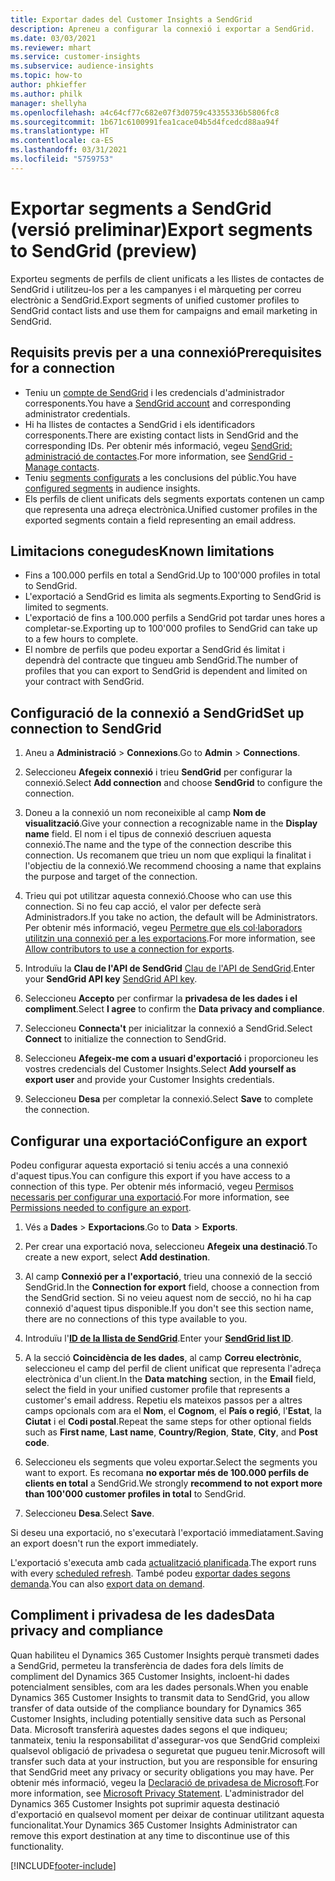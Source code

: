 ```yaml
---
title: Exportar dades del Customer Insights a SendGrid
description: Apreneu a configurar la connexió i exportar a SendGrid.
ms.date: 03/03/2021
ms.reviewer: mhart
ms.service: customer-insights
ms.subservice: audience-insights
ms.topic: how-to
author: phkieffer
ms.author: philk
manager: shellyha
ms.openlocfilehash: a4c64cf77c682e07f3d0759c43355336b5806fc8
ms.sourcegitcommit: 1b671c6100991fea1cace04b5d4fcedcd88aa94f
ms.translationtype: HT
ms.contentlocale: ca-ES
ms.lasthandoff: 03/31/2021
ms.locfileid: "5759753"
---
```

# <a name="export-segments-to-sendgrid-preview"></a><span data-ttu-id="91547-103">Exportar segments a SendGrid (versió preliminar)</span><span class="sxs-lookup"><span data-stu-id="91547-103">Export segments to SendGrid (preview)</span></span>

<span data-ttu-id="91547-104">Exporteu segments de perfils de client unificats a les llistes de contactes de SendGrid i utilitzeu-los per a les campanyes i el màrqueting per correu electrònic a SendGrid.</span><span class="sxs-lookup"><span data-stu-id="91547-104">Export segments of unified customer profiles to SendGrid contact lists and use them for campaigns and email marketing in SendGrid.</span></span> 

## <a name="prerequisites-for-a-connection"></a><span data-ttu-id="91547-105">Requisits previs per a una connexió</span><span class="sxs-lookup"><span data-stu-id="91547-105">Prerequisites for a connection</span></span>

-   <span data-ttu-id="91547-106">Teniu un [compte de SendGrid](https://sendgrid.com/) i les credencials d'administrador corresponents.</span><span class="sxs-lookup"><span data-stu-id="91547-106">You have a [SendGrid account](https://sendgrid.com/) and corresponding administrator credentials.</span></span>
-   <span data-ttu-id="91547-107">Hi ha llistes de contactes a SendGrid i els identificadors corresponents.</span><span class="sxs-lookup"><span data-stu-id="91547-107">There are existing contact lists in SendGrid and the corresponding IDs.</span></span> <span data-ttu-id="91547-108">Per obtenir més informació, vegeu [SendGrid: administració de contactes](https://sendgrid.com/docs/ui/managing-contacts/create-and-manage-contacts/#manage-contacts).</span><span class="sxs-lookup"><span data-stu-id="91547-108">For more information, see [SendGrid - Manage contacts](https://sendgrid.com/docs/ui/managing-contacts/create-and-manage-contacts/#manage-contacts).</span></span>
-   <span data-ttu-id="91547-109">Teniu [segments configurats](segments.md) a les conclusions del públic.</span><span class="sxs-lookup"><span data-stu-id="91547-109">You have [configured segments](segments.md) in audience insights.</span></span>
-   <span data-ttu-id="91547-110">Els perfils de client unificats dels segments exportats contenen un camp que representa una adreça electrònica.</span><span class="sxs-lookup"><span data-stu-id="91547-110">Unified customer profiles in the exported segments contain a field representing an email address.</span></span>

## <a name="known-limitations"></a><span data-ttu-id="91547-111">Limitacions conegudes</span><span class="sxs-lookup"><span data-stu-id="91547-111">Known limitations</span></span>

- <span data-ttu-id="91547-112">Fins a 100.000 perfils en total a SendGrid.</span><span class="sxs-lookup"><span data-stu-id="91547-112">Up to 100'000 profiles in total to SendGrid.</span></span>
- <span data-ttu-id="91547-113">L'exportació a SendGrid es limita als segments.</span><span class="sxs-lookup"><span data-stu-id="91547-113">Exporting to SendGrid is limited to segments.</span></span>
- <span data-ttu-id="91547-114">L'exportació de fins a 100.000 perfils a SendGrid pot tardar unes hores a completar-se.</span><span class="sxs-lookup"><span data-stu-id="91547-114">Exporting up to 100'000 profiles to SendGrid can take up to a few hours to complete.</span></span> 
- <span data-ttu-id="91547-115">El nombre de perfils que podeu exportar a SendGrid és limitat i dependrà del contracte que tingueu amb SendGrid.</span><span class="sxs-lookup"><span data-stu-id="91547-115">The number of profiles that you can export to SendGrid is dependent and limited on your contract with SendGrid.</span></span>

## <a name="set-up-connection-to-sendgrid"></a><span data-ttu-id="91547-116">Configuració de la connexió a SendGrid</span><span class="sxs-lookup"><span data-stu-id="91547-116">Set up connection to SendGrid</span></span>

1. <span data-ttu-id="91547-117">Aneu a **Administració** > **Connexions**.</span><span class="sxs-lookup"><span data-stu-id="91547-117">Go to **Admin** > **Connections**.</span></span>

1. <span data-ttu-id="91547-118">Seleccioneu **Afegeix connexió** i trieu **SendGrid** per configurar la connexió.</span><span class="sxs-lookup"><span data-stu-id="91547-118">Select **Add connection** and choose **SendGrid** to configure the connection.</span></span>

1. <span data-ttu-id="91547-119">Doneu a la connexió un nom reconeixible al camp **Nom de visualització**.</span><span class="sxs-lookup"><span data-stu-id="91547-119">Give your connection a recognizable name in the **Display name** field.</span></span> <span data-ttu-id="91547-120">El nom i el tipus de connexió descriuen aquesta connexió.</span><span class="sxs-lookup"><span data-stu-id="91547-120">The name and the type of the connection describe this connection.</span></span> <span data-ttu-id="91547-121">Us recomanem que trieu un nom que expliqui la finalitat i l'objectiu de la connexió.</span><span class="sxs-lookup"><span data-stu-id="91547-121">We recommend choosing a name that explains the purpose and target of the connection.</span></span>

1. <span data-ttu-id="91547-122">Trieu qui pot utilitzar aquesta connexió.</span><span class="sxs-lookup"><span data-stu-id="91547-122">Choose who can use this connection.</span></span> <span data-ttu-id="91547-123">Si no feu cap acció, el valor per defecte serà Administradors.</span><span class="sxs-lookup"><span data-stu-id="91547-123">If you take no action, the default will be Administrators.</span></span> <span data-ttu-id="91547-124">Per obtenir més informació, vegeu [Permetre que els col·laboradors utilitzin una connexió per a les exportacions](connections.md#allow-contributors-to-use-a-connection-for-exports).</span><span class="sxs-lookup"><span data-stu-id="91547-124">For more information, see [Allow contributors to use a connection for exports](connections.md#allow-contributors-to-use-a-connection-for-exports).</span></span>

1. <span data-ttu-id="91547-125">Introduïu la **Clau de l'API de SendGrid** [Clau de l'API de SendGrid](https://sendgrid.com/docs/ui/account-and-settings/api-keys/).</span><span class="sxs-lookup"><span data-stu-id="91547-125">Enter your **SendGrid API key** [SendGrid API key](https://sendgrid.com/docs/ui/account-and-settings/api-keys/).</span></span>

1. <span data-ttu-id="91547-126">Seleccioneu **Accepto** per confirmar la **privadesa de les dades i el compliment**.</span><span class="sxs-lookup"><span data-stu-id="91547-126">Select **I agree** to confirm the **Data privacy and compliance**.</span></span>

1. <span data-ttu-id="91547-127">Seleccioneu **Connecta't** per inicialitzar la connexió a SendGrid.</span><span class="sxs-lookup"><span data-stu-id="91547-127">Select **Connect** to initialize the connection to SendGrid.</span></span>

1. <span data-ttu-id="91547-128">Seleccioneu **Afegeix-me com a usuari d'exportació** i proporcioneu les vostres credencials del Customer Insights.</span><span class="sxs-lookup"><span data-stu-id="91547-128">Select **Add yourself as export user** and provide your Customer Insights credentials.</span></span>

1. <span data-ttu-id="91547-129">Seleccioneu **Desa** per completar la connexió.</span><span class="sxs-lookup"><span data-stu-id="91547-129">Select **Save** to complete the connection.</span></span>

## <a name="configure-an-export"></a><span data-ttu-id="91547-130">Configurar una exportació</span><span class="sxs-lookup"><span data-stu-id="91547-130">Configure an export</span></span>

<span data-ttu-id="91547-131">Podeu configurar aquesta exportació si teniu accés a una connexió d'aquest tipus.</span><span class="sxs-lookup"><span data-stu-id="91547-131">You can configure this export if you have access to a connection of this type.</span></span> <span data-ttu-id="91547-132">Per obtenir més informació, vegeu [Permisos necessaris per configurar una exportació](export-destinations.md#set-up-a-new-export).</span><span class="sxs-lookup"><span data-stu-id="91547-132">For more information, see [Permissions needed to configure an export](export-destinations.md#set-up-a-new-export).</span></span>

1. <span data-ttu-id="91547-133">Vés a **Dades** > **Exportacions**.</span><span class="sxs-lookup"><span data-stu-id="91547-133">Go to **Data** > **Exports**.</span></span>

1. <span data-ttu-id="91547-134">Per crear una exportació nova, seleccioneu **Afegeix una destinació**.</span><span class="sxs-lookup"><span data-stu-id="91547-134">To create a new export, select **Add destination**.</span></span>

1. <span data-ttu-id="91547-135">Al camp **Connexió per a l'exportació**, trieu una connexió de la secció SendGrid.</span><span class="sxs-lookup"><span data-stu-id="91547-135">In the **Connection for export** field, choose a connection from the SendGrid section.</span></span> <span data-ttu-id="91547-136">Si no veieu aquest nom de secció, no hi ha cap connexió d'aquest tipus disponible.</span><span class="sxs-lookup"><span data-stu-id="91547-136">If you don't see this section name, there are no connections of this type available to you.</span></span>

1. <span data-ttu-id="91547-137">Introduïu l'**[ID de la llista de SendGrid](https://sendgrid.com/docs/ui/managing-contacts/create-and-manage-contacts/#manage-contacts)**.</span><span class="sxs-lookup"><span data-stu-id="91547-137">Enter your **[SendGrid list ID](https://sendgrid.com/docs/ui/managing-contacts/create-and-manage-contacts/#manage-contacts)**.</span></span>

1. <span data-ttu-id="91547-138">A la secció **Coincidència de les dades**, al camp **Correu electrònic**, seleccioneu el camp del perfil de client unificat que representa l'adreça electrònica d'un client.</span><span class="sxs-lookup"><span data-stu-id="91547-138">In the **Data matching** section, in the **Email** field, select the field in your unified customer profile that represents a customer's email address.</span></span> <span data-ttu-id="91547-139">Repetiu els mateixos passos per a altres camps opcionals com ara el **Nom**, el **Cognom**, el **País o regió**, l'**Estat**, la **Ciutat** i el **Codi postal**.</span><span class="sxs-lookup"><span data-stu-id="91547-139">Repeat the same steps for other optional fields such as **First name**, **Last name**, **Country/Region**, **State**, **City**, and **Post code**.</span></span>

1. <span data-ttu-id="91547-140">Seleccioneu els segments que voleu exportar.</span><span class="sxs-lookup"><span data-stu-id="91547-140">Select the segments you want to export.</span></span> <span data-ttu-id="91547-141">Es recomana **no exportar més de 100.000 perfils de clients en total** a SendGrid.</span><span class="sxs-lookup"><span data-stu-id="91547-141">We strongly **recommend to not export more than 100'000 customer profiles in total** to SendGrid.</span></span> 

1. <span data-ttu-id="91547-142">Seleccioneu **Desa**.</span><span class="sxs-lookup"><span data-stu-id="91547-142">Select **Save**.</span></span>

<span data-ttu-id="91547-143">Si deseu una exportació, no s'executarà l'exportació immediatament.</span><span class="sxs-lookup"><span data-stu-id="91547-143">Saving an export doesn't run the export immediately.</span></span>

<span data-ttu-id="91547-144">L'exportació s'executa amb cada [actualització planificada](system.md#schedule-tab).</span><span class="sxs-lookup"><span data-stu-id="91547-144">The export runs with every [scheduled refresh](system.md#schedule-tab).</span></span> <span data-ttu-id="91547-145">També podeu [exportar dades segons demanda](export-destinations.md#run-exports-on-demand).</span><span class="sxs-lookup"><span data-stu-id="91547-145">You can also [export data on demand](export-destinations.md#run-exports-on-demand).</span></span> 

## <a name="data-privacy-and-compliance"></a><span data-ttu-id="91547-146">Compliment i privadesa de les dades</span><span class="sxs-lookup"><span data-stu-id="91547-146">Data privacy and compliance</span></span>

<span data-ttu-id="91547-147">Quan habiliteu el Dynamics 365 Customer Insights perquè transmeti dades a SendGrid, permeteu la transferència de dades fora dels límits de compliment del Dynamics 365 Customer Insights, incloent-hi dades potencialment sensibles, com ara les dades personals.</span><span class="sxs-lookup"><span data-stu-id="91547-147">When you enable Dynamics 365 Customer Insights to transmit data to SendGrid, you allow transfer of data outside of the compliance boundary for Dynamics 365 Customer Insights, including potentially sensitive data such as Personal Data.</span></span> <span data-ttu-id="91547-148">Microsoft transferirà aquestes dades segons el que indiqueu; tanmateix, teniu la responsabilitat d'assegurar-vos que SendGrid compleixi qualsevol obligació de privadesa o seguretat que pugueu tenir.</span><span class="sxs-lookup"><span data-stu-id="91547-148">Microsoft will transfer such data at your instruction, but you are responsible for ensuring that SendGrid meet any privacy or security obligations you may have.</span></span> <span data-ttu-id="91547-149">Per obtenir més informació, vegeu la [Declaració de privadesa de Microsoft](https://go.microsoft.com/fwlink/?linkid=396732).</span><span class="sxs-lookup"><span data-stu-id="91547-149">For more information, see [Microsoft Privacy Statement](https://go.microsoft.com/fwlink/?linkid=396732).</span></span>
<span data-ttu-id="91547-150">L'administrador del Dynamics 365 Customer Insights pot suprimir aquesta destinació d'exportació en qualsevol moment per deixar de continuar utilitzant aquesta funcionalitat.</span><span class="sxs-lookup"><span data-stu-id="91547-150">Your Dynamics 365 Customer Insights Administrator can remove this export destination at any time to discontinue use of this functionality.</span></span>


[!INCLUDE[footer-include](../includes/footer-banner.md)]